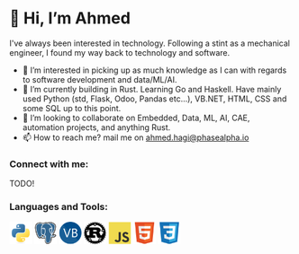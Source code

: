 # 👋 Hi, I’m Ahmed

I've always been interested in technology. Following a stint as a mechanical engineer, I found my way back to technology and software.
- 👀 I’m interested in picking up as much knowledge as I can with regards to software development and data/ML/AI.
- 🌱 I’m currently building in Rust. Learning Go and Haskell. Have mainly used Python (std, Flask, Odoo, Pandas etc...), VB.NET, HTML, CSS and some SQL up to this point.
- 💞️ I’m looking to collaborate on Embedded, Data, ML, AI, CAE, automation projects, and anything Rust. 
- 📫 How to reach me? mail me on ahmed.hagi@phasealpha.io

### Connect with me:
TODO!
### Languages and Tools:
<p align="left">
  <img src="https://raw.githubusercontent.com/devicons/devicon/master/icons/python/python-original.svg" alt="python" width="40" height="40"/> 
  <img src="https://raw.githubusercontent.com/devicons/devicon/master/icons/postgresql/postgresql-original.svg" alt="postgres" width="40" height="40"/>
  <img src="https://raw.githubusercontent.com/devicons/devicon/master/icons/visualbasic/visualbasic-original.svg" alt="vb.net" width="40" height="40"/>
  <img src="https://raw.githubusercontent.com/devicons/devicon/master/icons/rust/rust-original.svg" alt="rust" style="width: 40px; height: 40px; background-color: #c45508"/>
  <img src="https://raw.githubusercontent.com/devicons/devicon/master/icons/javascript/javascript-original.svg" alt="javascript" width="40" height="40"/>
  <img src="https://raw.githubusercontent.com/devicons/devicon/master/icons/html5/html5-original.svg" alt="html" width="40" height="40"/>
  <img src="https://raw.githubusercontent.com/devicons/devicon/master/icons/css3/css3-original.svg" alt="css" width="40" height="40" />
</p>



<!---
jigypeper/jigypeper is a ✨ special ✨ repository because its `README.md` (this file) appears on your GitHub profile.
You can click the Preview link to take a look at your changes.
--->
